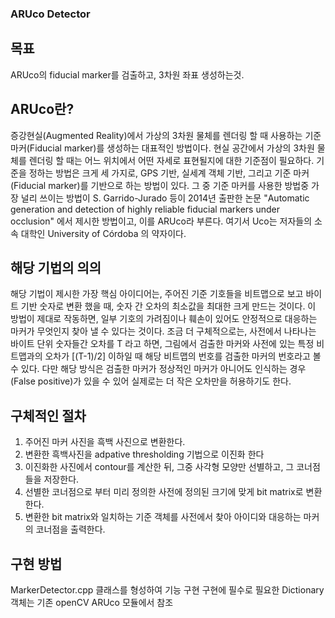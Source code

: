 
### ARUco Detector

## 목표
ARUco의 fiducial marker를 검출하고, 3차원 좌표 생성하는것.

## ARUco란?
증강현실(Augmented Reality)에서 가상의 3차원 물체를 렌더링 할 때 사용하는 기준 마커(Fiducial marker)를 생성하는 대표적인 방법이다. 
현실 공간에서 가상의 3차원 물체를 렌더링 할 때는 어느 위치에서 어떤 자세로 표현될지에 대한 기준점이 필요하다. 기준을 정하는 방법은 크게 세 가지로, GPS 기반, 실세계 객체 기반, 그리고 기준 마커(Fiducial marker)를 기반으로 하는 방법이 있다. 그 중 기준 마커를 사용한 방법중 가장 널리 쓰이는 방법이 S. Garrido-Jurado 등이 2014년 출판한 논문 "Automatic generation and detection of highly reliable fiducial markers under occlusion" 에서 제시한 방법이고, 이를 ARUco라 부른다.  여기서 Uco는 저자들의 소속 대학인 University of Córdoba 의 약자이다.

## 해당 기법의 의의
해당 기법이 제시한 가장 핵심 아이디어는, 주어진 기준 기호들을 비트맵으로 보고 바이트 기반 숫자로 변환 했을 때, 숫자 간 오차의 최소값을 최대한 크게 만드는 것이다. 이 방법이 제대로 작동하면, 일부 기호의 가려짐이나 훼손이 있어도 안정적으로 대응하는 마커가 무엇인지 찾아 낼 수 있다는 것이다. 조금 더 구체적으로는, 사전에서 나타나는 바이트 단위 숫자들간 오차를 T 라고  하면, 그림에서 검출한 마커와 사전에 있는 특정 비트맵과의 오차가 [(T-1)/2] 이하일 때 해당 비트맵의 번호를 검출한 마커의 번호라고 볼 수 있다. 다만 해당 방식은 검출한 마커가 정상적인 마커가 아니어도 인식하는 경우(False positive)가 있을 수 있어 실제로는 더 작은 오차만을 허용하기도 한다.

## 구체적인 절차
1. 주어진 마커 사진을 흑백 사진으로 변환한다. 
2. 변환한 흑백사진을 adpative thresholding 기법으로 이진화 한다
3. 이진화한 사진에서 contour를 계산한 뒤, 그중 사각형 모양만 선별하고, 그 코너점들을 저장한다.
4. 선별한 코너점으로 부터 미리 정의한 사전에 정의된 크기에 맞게 bit matrix로 변환한다.
5. 변환한 bit matrix와 일치하는 기준 객체를 사전에서 찾아 아이디와 대응하는 마커의 코너점을 출력한다.


## 구현 방법
MarkerDetector.cpp 클래스를 형성하여 기능 구현
구현에 필수로 필요한 Dictionary 객체는 기존 openCV ARUco 모듈에서 참조
